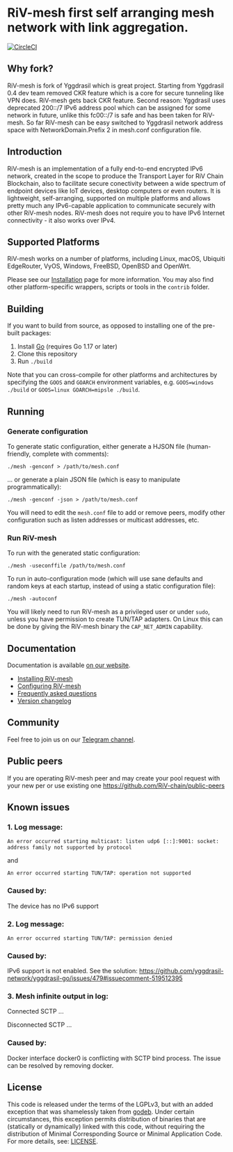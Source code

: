 # RiV-mesh first self arranging mesh network with link aggregation.

[![CircleCI](https://circleci.com/gh/RiV-chain/RiV-mesh.svg?style=shield&circle-token=:circle-token
)](https://circleci.com/gh/RiV-chain/RiV-mesh)

## Why fork?
RiV-mesh is fork of Yggdrasil which is great project. Starting from Yggdrasil 0.4 dev team removed CKR feature which is a core for secure tunneling like VPN does. RiV-mesh gets back CKR feature. Second reason: Yggdrasil uses deprecated 200::/7 IPv6 address pool which can be assigned for some network in future, unlike this fc00::/7 is safe and has been taken for RiV-mesh. So far RiV-mesh can be easy switched to Yggdrasil network address space with NetworkDomain.Prefix 2 in mesh.conf configuration file.

## Introduction

RiV-mesh is an implementation of a fully end-to-end encrypted IPv6
network, created in the scope to produce the Transport Layer for RiV Chain Blockchain,
also to facilitate secure conectivity between a wide spectrum of endpoint devices like IoT devices,
desktop computers or even routers.
It is lightweight, self-arranging, supported on multiple
platforms and allows pretty much any IPv6-capable application
to communicate securely with other RiV-mesh nodes.
RiV-mesh does not require you to have IPv6 Internet connectivity - it also works over IPv4.

## Supported Platforms

RiV-mesh works on a number of platforms, including Linux, macOS, Ubiquiti
EdgeRouter, VyOS, Windows, FreeBSD, OpenBSD and OpenWrt.

Please see our [Installation](https://RiV-chain.github.io/installation.html) 
page for more information. You may also find other platform-specific wrappers, scripts
or tools in the `contrib` folder.

## Building

If you want to build from source, as opposed to installing one of the pre-built
packages:

1. Install [Go](https://golang.org) (requires Go 1.17 or later)
2. Clone this repository
2. Run `./build`

Note that you can cross-compile for other platforms and architectures by
specifying the `GOOS` and `GOARCH` environment variables, e.g. `GOOS=windows
./build` or `GOOS=linux GOARCH=mipsle ./build`.

## Running

### Generate configuration

To generate static configuration, either generate a HJSON file (human-friendly,
complete with comments):

```
./mesh -genconf > /path/to/mesh.conf
```

... or generate a plain JSON file (which is easy to manipulate
programmatically):

```
./mesh -genconf -json > /path/to/mesh.conf
```

You will need to edit the `mesh.conf` file to add or remove peers, modify
other configuration such as listen addresses or multicast addresses, etc.

### Run RiV-mesh

To run with the generated static configuration:

```
./mesh -useconffile /path/to/mesh.conf
```

To run in auto-configuration mode (which will use sane defaults and random keys
at each startup, instead of using a static configuration file):

```
./mesh -autoconf
```

You will likely need to run RiV-mesh as a privileged user or under `sudo`,
unless you have permission to create TUN/TAP adapters. On Linux this can be done
by giving the RiV-mesh binary the `CAP_NET_ADMIN` capability.

## Documentation

Documentation is available [on our website](https://riv-chain.github.io/RiV-mesh/).

- [Installing RiV-mesh](https://riv-chain.github.io/RiV-mesh/)
- [Configuring RiV-mesh](https://riv-chain.github.io/RiV-mesh/)
- [Frequently asked questions](https://riv-chain.github.io/RiV-mesh/)
- [Version changelog](CHANGELOG.md)

## Community

Feel free to join us on our [Telegram
channel](https://t.me/rivchain).

## Public peers
If you are operating RiV-mesh peer and may create your pool request with your new per or use existing one https://github.com/RiV-chain/public-peers

## Known issues

### 1. Log message:
```
An error occurred starting multicast: listen udp6 [::]:9001: socket: address family not supported by protocol
```
and
```
An error occurred starting TUN/TAP: operation not supported
```

### Caused by:
The device has no IPv6 support


### 2. Log message:
```
An error occurred starting TUN/TAP: permission denied
```

### Caused by:
IPv6 support is not enabled. See the solution: https://github.com/yggdrasil-network/yggdrasil-go/issues/479#issuecomment-519512395

### 3. Mesh infinite output in log:
 Connected SCTP ...
 
 Disconnected SCTP ...

### Caused by:
Docker interface docker0 is conflicting with SCTP bind process. The issue can be resolved by removing docker.

## License

This code is released under the terms of the LGPLv3, but with an added exception
that was shamelessly taken from [godeb](https://github.com/niemeyer/godeb).
Under certain circumstances, this exception permits distribution of binaries
that are (statically or dynamically) linked with this code, without requiring
the distribution of Minimal Corresponding Source or Minimal Application Code.
For more details, see: [LICENSE](LICENSE).
